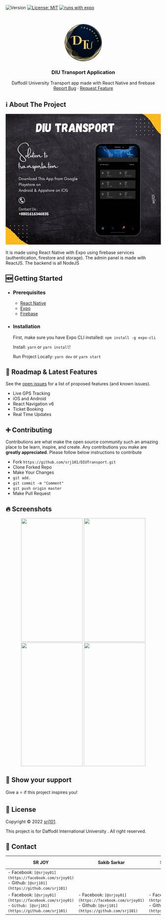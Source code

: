 ![Version](https://img.shields.io/badge/version-1.0-blue.svg?cacheSeconds=2592000)
[![License: MIT](https://img.shields.io/badge/License-MIT-yellow.svg)](https://opensource.org/licenses/MIT)
[![runs with expo](https://img.shields.io/badge/Runs%20with%20Expo-000.svg?style=flat-square&logo=EXPO&labelColor=f3f3f3&logoColor=000)](https://expo.io/)


<!-- PROJECT LOGO -->
<br />
<p align="center">
  <a href="https://github.com/srj101/DIUTransport">
    <img src="assets/images/tlogo.png" alt="Logo" width="120" height="120">
  </a>

  <h3 align="center">DIU Transport Application</h3>

  <p align="center">
    Daffodil University Transport app made with React Native and firebase
    <br />
    <a href="https://github.com/srj101/DIUTransport/issues">Report Bug</a>
    ·
    <a href="https://github.com/srj101/DIUTransport/issues">Request Feature</a>
  </p>
</p>


<!-- ABOUT THE PROJECT -->

## ℹ️ About The Project

![alt text](assets/images/AppP1.png "App P1")

It is made using React Native with Expo using firebase services (authentication, firestore and storage).
The admin panel is made with ReactJS.
The backend is all NodeJS


## 🆕 Getting Started

- ### **Prerequisites**

  - [React Native](https://reactnative.dev/)
  - [Expo](https://expo.dev/)
  - [Firebase](https://firebase.google.com/)

<!-- GETTING STARTED -->

- ### **Installation**

  First, make sure you have Expo CLI installed: `npm install -g expo-cli`

  Install: `yarn` or `yarn install`!

  Run Project Locally: `yarn dev` or `yarn start`


## 🚧 Roadmap & Latest Features

See the [open issues](https://github.com/srj101/DIUTransport/issues) for a list of proposed features (and known issues).

- Live GPS Tracking
- iOS and Android
- React Navigation v6
- Ticket Booking
- Real Time Updates


<!-- CONTRIBUTING -->

## ➕ Contributing

Contributions are what make the open source community such an amazing place to be learn, inspire, and create. Any contributions you make are **greatly appreciated**. Please follow below instructions to contribute

- Fork `https://github.com/srj101/DIUTransport.git`
- Clone Forked Repo
- Make Your Changes
- `git add.`
- `git commit -m "Comment"`
- `git push origin master`
- Make Pull Request


<!-- SCREENSHORTS -->

## 🔥 Screenshots

<p align="center">
  <img src="https://i.ibb.co/XVkJkgR/ezgif-com-gif-maker.gif" width=200 height=400 />
  <img src="https://i.ibb.co/VTKdmbh/Simulator-Screen-Shot-i-Phone-13-Pro-Max-2022-07-16-at-14-16-25.png" width=200 height=400 />
  <img src="https://i.ibb.co/1mX58gY/Simulator-Screen-Shot-i-Phone-13-Pro-Max-2022-07-16-at-14-11-54.png" width=200 height=400 />
  <img src="https://i.ibb.co/8NycK1w/Simulator-Screen-Shot-i-Phone-13-Pro-Max-2022-07-16-at-14-18-00.png" width=200 height=400 />
</p>


## 🌟 Show your support

Give a ⭐️ if this project inspires you!


## 📝 License

Copyright © 2022 [srj101](https://github.com/srj101).

This project is for Daffodil International University . All right reserved.

<!-- CONTACT -->

## 👤 Contact

| **SR JOY** | **Sakib Sarkar** | **Sakir Hossain Faruqi** | **Sheikh Foysal** |
| ---------- | ------------------| ----------------------- | ----------- |
| - Facebook: `[@srjoy01](https://facebook.com/srjoy01)` - Github: `[@srj101](https://github.com/srj101)`
 | - Facebook: `[@srjoy01](https://facebook.com/srjoy01)` - `Github: [@srj101](https://github.com/srj101)` | - Facebook: `[@srjoy01](https://facebook.com/srjoy01)` - Github: `[@srj101](https://github.com/srj101)` | - Facebook: `[@srjoy01](https://facebook.com/srjoy01)` - Github: `[@srj101](https://github.com/srj101)` |

